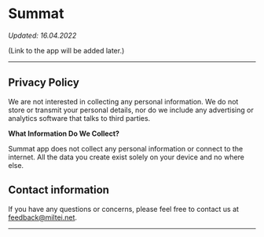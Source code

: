 # Summat

_Updated: 16.04.2022_

(Link to the app will be added later.)

---

## Privacy Policy

We are not interested in collecting any personal information. We do not store or transmit your personal details, nor do we include any advertising or analytics software that talks to third parties.

**What Information Do We Collect?**

Summat app does not collect any personal information or connect to the internet. All the data you create exist solely on your device and no where else.

## Contact information

If you have any questions or concerns, please feel free to contact us at feedback@miltei.net.

---
